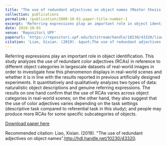 ```yaml
---
title: "The use of redundant adjectives on object names (Master thesis)"
collection: publications
permalink: /publication/2009-10-01-paper-title-number-1
excerpt: 'Referring expressions play an important role in object identification. This study analyzes the use of redundant color adjectives (RCAs) in reference to different object categories in largescale datasets of real-world images in order to investigate how this phenomenon displays in real-world scenes and whether it is in line with the results reported in previous artificially designed experiments. It quantitatively and qualitatively analyzes two types of data: naturalistic object descriptions and genuine referring expressions. The results on one hand confirm that the use of RCAs varies across object categories in real-world scenes; on the other hand, they also suggest that the use of color adjectives varies depending on the task settings (descriptive task compared to referential task in this study); and people may produce more RCAs for some specific subcategories of objects.'
date: 2019-10-01
venue: 'Repositori UPF'
paperurl: 'https://repositori.upf.edu/bitstream/handle/10230/43320/liao_2019.pdf?sequence=1&isAllowed=y'
citation: 'Liao, Xixian. (2019). &quot;The use of redundant adjectives on object names.&quot; <i>http://hdl.handle.net/10230/43320</i>. 1(1).'
---
```

Referring expressions play an important role in object identification. This study analyzes the use of redundant color adjectives (RCAs) in reference to different object categories in largescale datasets of real-world images in order to investigate how this phenomenon displays in real-world scenes and whether it is in line with the results reported in previous artificially designed experiments. It quantitatively and qualitatively analyzes two types of data: naturalistic object descriptions and genuine referring expressions. The results on one hand confirm that the use of RCAs varies across object categories in real-world scenes; on the other hand, they also suggest that the use of color adjectives varies depending on the task settings (descriptive task compared to referential task in this study); and people may produce more RCAs for some specific subcategories of objects.

[Download paper here](https://repositori.upf.edu/bitstream/handle/10230/43320/liao_2019.pdf?sequence=1&isAllowed=y)

Recommended citation: Liao, Xixian. (2019). "The use of redundant adjectives on object names".http://hdl.handle.net/10230/43320.
